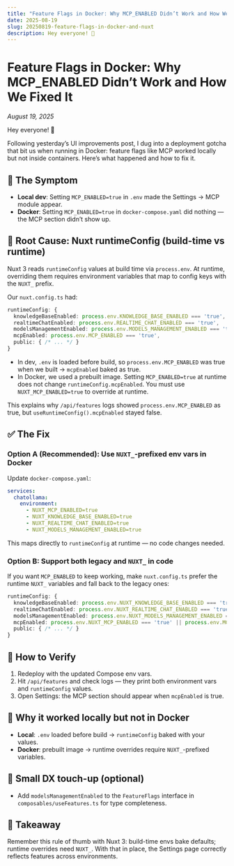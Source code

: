 ```yaml
---
title: "Feature Flags in Docker: Why MCP_ENABLED Didn’t Work and How We Fixed It"
date: 2025-08-19
slug: 20250819-feature-flags-in-docker-and-nuxt
description: Hey everyone! 👋
---
```


# Feature Flags in Docker: Why MCP_ENABLED Didn’t Work and How We Fixed It

*August 19, 2025*

Hey everyone! 👋

Following yesterday’s UI improvements post, I dug into a deployment gotcha that bit us when running in Docker: feature flags like MCP worked locally but not inside containers. Here’s what happened and how to fix it.

## 🐛 The Symptom

- **Local dev**: Setting `MCP_ENABLED=true` in `.env` made the Settings → MCP module appear.
- **Docker**: Setting `MCP_ENABLED=true` in `docker-compose.yaml` did nothing — the MCP section didn’t show up.

## 🔎 Root Cause: Nuxt runtimeConfig (build-time vs runtime)

Nuxt 3 reads `runtimeConfig` values at build time via `process.env`. At runtime, overriding them requires environment variables that map to config keys with the `NUXT_` prefix.

Our `nuxt.config.ts` had:

```ts
runtimeConfig: {
  knowledgeBaseEnabled: process.env.KNOWLEDGE_BASE_ENABLED === 'true',
  realtimeChatEnabled: process.env.REALTIME_CHAT_ENABLED === 'true',
  modelsManagementEnabled: process.env.MODELS_MANAGEMENT_ENABLED === 'true',
  mcpEnabled: process.env.MCP_ENABLED === 'true',
  public: { /* ... */ }
}
```

- In dev, `.env` is loaded before build, so `process.env.MCP_ENABLED` was true when we built → `mcpEnabled` baked as true.
- In Docker, we used a prebuilt image. Setting `MCP_ENABLED=true` at runtime does not change `runtimeConfig.mcpEnabled`. You must use `NUXT_MCP_ENABLED=true` to override at runtime.

This explains why `/api/features` logs showed `process.env.MCP_ENABLED` as true, but `useRuntimeConfig().mcpEnabled` stayed false.

## ✅ The Fix

### Option A (Recommended): Use `NUXT_`-prefixed env vars in Docker

Update `docker-compose.yaml`:

```yaml
services:
  chatollama:
    environment:
      - NUXT_MCP_ENABLED=true
      - NUXT_KNOWLEDGE_BASE_ENABLED=true
      - NUXT_REALTIME_CHAT_ENABLED=true
      - NUXT_MODELS_MANAGEMENT_ENABLED=true
```

This maps directly to `runtimeConfig` at runtime — no code changes needed.

### Option B: Support both legacy and `NUXT_` in code

If you want `MCP_ENABLED` to keep working, make `nuxt.config.ts` prefer the runtime `NUXT_` variables and fall back to the legacy ones:

```ts
runtimeConfig: {
  knowledgeBaseEnabled: process.env.NUXT_KNOWLEDGE_BASE_ENABLED === 'true' || process.env.KNOWLEDGE_BASE_ENABLED === 'true',
  realtimeChatEnabled: process.env.NUXT_REALTIME_CHAT_ENABLED === 'true' || process.env.REALTIME_CHAT_ENABLED === 'true',
  modelsManagementEnabled: process.env.NUXT_MODELS_MANAGEMENT_ENABLED === 'true' || process.env.MODELS_MANAGEMENT_ENABLED === 'true',
  mcpEnabled: process.env.NUXT_MCP_ENABLED === 'true' || process.env.MCP_ENABLED === 'true',
  public: { /* ... */ }
}
```

## 🔧 How to Verify

1. Redeploy with the updated Compose env vars.
2. Hit `/api/features` and check logs — they print both environment vars and `runtimeConfig` values.
3. Open Settings: the MCP section should appear when `mcpEnabled` is true.

## 🤔 Why it worked locally but not in Docker

- **Local**: `.env` loaded before build → `runtimeConfig` baked with your values.
- **Docker**: prebuilt image → runtime overrides require `NUXT_`-prefixed variables.

## 📝 Small DX touch-up (optional)

- Add `modelsManagementEnabled` to the `FeatureFlags` interface in `composables/useFeatures.ts` for type completeness.

## 🎯 Takeaway

Remember this rule of thumb with Nuxt 3: build-time envs bake defaults; runtime overrides need `NUXT_`. With that in place, the Settings page correctly reflects features across environments.
